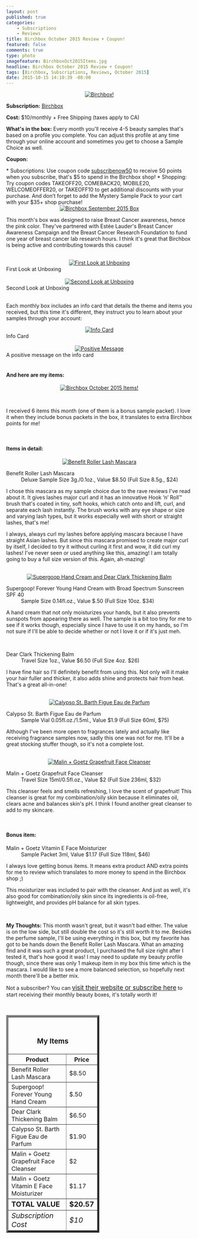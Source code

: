 ```yaml
---
layout: post
published: true
categories: 
    - Subscriptions
    - Reviews
title: Birchbox October 2015 Review + Coupon!
featured: false
comments: true
type: photo
imagefeature: BirchboxOct2015Items.jpg
headline: Birchbox October 2015 Review + Coupon!
tags: [Birchbox, Subscriptions, Reviews, October 2015]
date: 2015-10-15 14:10:39 -08:00
---
```


<center><a href="https://www.birchbox.com/invite/whatsupmailbox" target="_blank">
<img src="/images/BirchboxOct2015Package.jpg" border="0" style="border:none;max-width:100%;" alt="Birchbox!" />
</a></center>

<p><b>Subscription:</b> <a href="https://www.birchbox.com/invite/whatsupmailbox" target="_blank">Birchbox</a></p>
<p><b>Cost:</b> $10/monthly + Free Shipping (taxes apply to CA)</p>
<p><b>What's in the box:</b> Every month you'll receive 4-5 beauty samples that's based on a profile you complete. You can adjust this profile at any time through your online account and sometimes you get to choose a Sample Choice as well.</p>
<p><b>Coupon:</b></p>
* Subscriptions: Use coupon code <a href="https://www.birchbox.com/invite/whatsupmailbox" target="_blank">subscribenow50</a> to receive 50 points when you subscribe, that's $5 to spend in the Birchbox shop!
* Shopping: Try coupon codes TAKEOFF20, COMEBACK20, MOBILE20, WELCOMEOFFER20, or TAKEOFF10 to get additional discounts with your purchase. And don’t forget to add the Mystery Sample Pack to your cart with your $35+ shop purchase!

<br>

<center><a href="https://www.birchbox.com/invite/whatsupmailbox" target="_blank">
<img src="/images/BirchboxOct2015Box.jpg" border="0" style="border:none;max-width:100%;" alt="Birchbox September 2015 Box" />
</a></center>

<p>This month's box was designed to raise Breast Cancer awareness, hence the pink color. They've partnered with Estée Lauder's Breast Cancer Awareness Campaign and the Breast Cancer Research Foundation to fund one year of breast cancer lab research hours. I think it's great that Birchbox is being active and contributing towards this cause!</p>
<br>

<center><a href="https://www.birchbox.com/invite/whatsupmailbox" target="_blank">
<img src="/images/BirchboxOct2015OpenBox.jpg" border="0" style="border:none;max-width:100%;" alt="First Look at Unboxing" />
</a></center>
<figcaption>First Look at Unboxing</figcaption>
<br>

<center><a href="https://www.birchbox.com/invite/whatsupmailbox" target="_blank">
<img src="/images/BirchboxOct2015OpenBox2.jpg" border="0" style="border:none;max-width:100%;" alt="Second Look at Unboxing" />
</a></center>
<figcaption>Second Look at Unboxing</figcaption>
<br>

<p>Each monthly box includes an info card that details the theme and items you received, but this time it's different, they instruct you to learn about your samples through your account:</p>

<center><a href="https://www.birchbox.com/invite/whatsupmailbox" target="_blank">
<img src="/images/BirchboxOct2015Info2.jpg" border="0" style="border:none;max-width:100%;" alt="Info Card" /></a></center>
<figcaption>Info Card</figcaption>
<br>

<center><a href="https://www.birchbox.com/invite/whatsupmailbox" target="_blank">
<img src="/images/BirchboxOct2015Info.jpg" border="0" style="border:none;max-width:100%;" alt="Positive Message" /></a></center>
<figcaption>A positive message on the info card</figcaption>
<br>

<H4>And here are my items:</H4>

<p><center><a href="https://www.birchbox.com/invite/whatsupmailbox" target="_blank">
<img src="/images/BirchboxOct2015Items.jpg" border="0" style="border:none;max-width:100%;" alt="Birchbox October 2015 Items!" /></a></center></p>
<br>

<p>I received 6 items this month (one of them is a bonus sample packet). I love it when they include bonus packets in the box, it translates to extra Birchbox points for me!</p>
<br>

<H4>Items in detail:</H4>

<center><a href="https://www.birchbox.com/invite/whatsupmailbox" target="_blank">
<img src="/images/BirchboxOct2015BenefitRollerLashMascara.jpg" border="0" style="border:none;max-width:100%;" alt="Benefit Roller Lash Mascara" />
</a></center>

<DL>
<DT>Benefit Roller Lash Mascara</DT>
<DD>Deluxe Sample Size 3g./0.1oz., Value $8.50 (Full Size 8.5g., $24)</DD>
</DL>

<p>I chose this mascara as my sample choice due to the rave reviews I've read about it. It gives lashes major curl and it has an innovative Hook ‘n’ Roll™ brush that's coated in tiny, soft hooks, which catch onto and lift, curl, and separate each lash instantly. The brush works with any eye shape or size and varying lash types, but it works especially well with short or straight lashes, that's me!</p>

<p>I always, always curl my lashes before applying mascara because I have straight Asian lashes. But since this mascara promised to create major curl by itself, I decided to try it without curling it first and wow, it did curl my lashes! I've never seen or used anything like this, amazing! I am totally going to buy a full size version of this. Again, ah-mazing!</p>

<br>

<center><a href="https://www.birchbox.com/invite/whatsupmailbox" target="_blank">
<img src="/images/BirchboxOct2015SupergoopHandCreamDearClarkThickeningBalm.jpg" border="0" style="border:none;max-width:100%;" alt="Supergoop Hand Cream and Dear Clark Thickening Balm" />
</a></center>

<DL>
<DT>Supergoop! Forever Young Hand Cream with Broad Spectrum Sunscreen SPF 40</DT>
<DD>Sample Size 0.14fl.oz., Value $.50 (Full Size 10oz. $34)</DD>
</DL>

<p>A hand cream that not only moisturizes your hands, but it also prevents sunspots from appearing there as well. The sample is a bit too tiny for me to see if it works though, especially since I have to use it on my hands, so I'm not sure if I'll be able to decide whether or not I love it or if it's just meh.</p>

<br>

<DL>
<DT>Dear Clark Thickening Balm</DT>
<DD>Travel Size 1oz., Value $6.50 (Full Size 4oz. $26)</DD>
</DL>

<p>I have fine hair so I'll definitely benefit from using this. Not only will it make your hair fuller and thicker, it also adds shine and protects hair from heat. That's a great all-in-one!</p>

<br>

<center><a href="https://www.birchbox.com/invite/whatsupmailbox" target="_blank">
<img src="/images/BirchboxOct2015CalypsoStBarthFiguePerfume .jpg" border="0" style="border:none;max-width:100%;" alt="Calypso St. Barth Figue Eau de Parfum" />
</a></center>

<DL>
<DT>Calypso St. Barth Figue Eau de Parfum</DT>
<DD>Sample Vial 0.05fl.oz./1.5ml., Value $1.9 (Full Size 60ml, $75)</DD>
</DL>

<p>Although I've been more open to fragrances lately and actually like receiving fragrance samples now, sadly this one was not for me. It'll be a great stocking stuffer though, so it's not a complete lost.</p>

<br>

<center><a href="https://www.birchbox.com/invite/whatsupmailbox" target="_blank">
<img src="/images/BirchboxOct2015MalinGoetzCleanserMoisturizer.jpg" border="0" style="border:none;max-width:100%;" alt="Malin + Goetz Grapefruit Face Cleanser" />
</a></center>

<DL>
<DT>Malin + Goetz Grapefruit Face Cleanser</DT>
<DD>Travel Size 15ml/0.5fl.oz., Value $2 (Full Size 236ml, $32)</DD>
</DL>

<p>This cleanser feels and smells refreshing, I love the scent of grapefruit! This cleanser is great for my combination/oily skin because it eliminates oil, clears acne and balances skin's pH. I think I found another great cleanser to add to my skincare.</p>

<br>
 
<H4><i class="icon-gift"></i> Bonus item:</H4>

<DL>
<DT>Malin + Goetz Vitamin E Face Moisturizer</DT>
<DD>Sample Packet 3ml, Value $1.17 (Full Size 118ml, $46)</DD>
</DL>

<p>I always love getting bonus items. It means extra product AND extra points for me to review which translates to more money to spend in the Birchbox shop ;)</p>
<p>This moisturizer was included to pair with the cleanser. And just as well, it's also good for combination/oily skin since its ingredients is oil-free, lightweight, and provides pH balance for all skin types.</p>

<br>

<p><i class="icon-exclamation-sign"></i><b> My Thoughts:</b> This month wasn't great, but it wasn't bad either. The value is on the low side, but still double the cost so it's still worth it to me. Besides the perfume sample, I'll be using everything in this box, but my favorite has got to be hands down the Benefit Roller Lash Mascara. What an amazing find and it was such a great product, I purchased the full size right after I tested it, that's how good it was! I may need to update my beauty profile though, since there was only 1 makeup item in my box this time which is the mascara. I would like to see a more balanced selection, so hopefully next month there'll be a better mix.</p>

<p>Not a subscriber? You can <a href="https://www.birchbox.com/invite/whatsupmailbox"><big>visit their website or subscribe here</big></a> to start receiving their monthly beauty boxes, it's totally worth it!</p>
<br>

<TABLE  BORDER="5" style="width:50%">
   <TR>
      <TH COLSPAN="2">
         <H3><BR><center>My Items</center></H3>
      </TH>
   </TR>
      <TH>Product</TH>
      <TH>Price</TH>
  <TR>
      <TD>Benefit Roller Lash Mascara</TD>
      <TD>$8.50</TD>
   </TR>
   <TR>
      <TD>Supergoop! Forever Young Hand Cream</TD>
      <TD>$.50</TD>
   </TR>
    <TR>
      <TD>Dear Clark Thickening Balm</TD>
      <TD>$6.50</TD>
   </TR>
    <TR>
      <TD>Calypso St. Barth Figue Eau de Parfum</TD>
      <TD>$1.90</TD>
   </TR>
    <TR>
      <TD>Malin + Goetz Grapefruit Face Cleanser</TD>
      <TD>$2</TD>
   </TR>
   <TR>
      <TD>Malin + Goetz Vitamin E Face Moisturizer</TD>
      <TD>$1.17</TD>
   </TR>
   <TR>
      <TD><b><big>TOTAL VALUE</big></b></TD>
      <TD><b><big>$20.57</big></b></TD>
   </TR>
   <TR>
      <TD><i><big>Subscription Cost</big></i></TD>
      <TD><i><big>$10</big></i></TD>
   </TR>
</TABLE>
